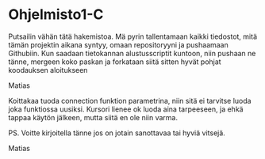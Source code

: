 # Ohjelmisto1-C
Putsailin vähän tätä hakemistoa.
Mä pyrin tallentamaan kaikki tiedostot, mitä tämän projektin aikana syntyy, omaan repositoryyni ja pushaamaan Githubiin.
Kun saadaan tietokannan alustusscriptit kuntoon, niin pushaan ne tänne, mergeen koko paskan ja forkataan siitä sitten hyvät pohjat koodauksen aloitukseen
 
Matias

Koittakaa tuoda connection funktion parametrina, niin sitä ei tarvitse luoda
joka funktiossa uusiksi. Kursori lienee ok luoda aina tarpeeseen, ja ehkä 
tappaa käytön jälkeen, mutta siitä en ole niin varma.

PS. Voitte kirjoitella tänne jos on jotain sanottavaa tai hyviä vitsejä.

Matias
